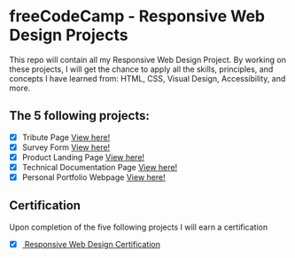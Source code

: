 # freeCodeCamp - Responsive Web Design Projects

This repo will contain all my Responsive Web Design Project. By working on these projects, I will get the chance to apply all the skills, principles, and concepts I have learned from: HTML, CSS, Visual Design, Accessibility, and more.

## The 5 following projects:

- [X] Tribute Page <a href="https://github.com/m-dennisgocong/fCC-responsive-web-design-projects/tree/main/tribute-page" target="_blank"> View here!</a>
- [X] Survey Form <a href="https://github.com/m-dennisgocong/fCC-responsive-web-design-projects/tree/main/survey-form" target="_blank"> View here!</a>
- [X] Product Landing Page <a href="https://github.com/m-dennisgocong/fCC-responsive-web-design-projects/tree/main/product-landing-page" target="_blank"> View here!</a>
- [X] Technical Documentation Page <a href="https://github.com/m-dennisgocong/fCC-responsive-web-design-projects/tree/main/technical-doc-page" target="_blank"> View here!</a>
- [X] Personal Portfolio Webpage <a href="https://github.com/m-dennisgocong/fCC-responsive-web-design-projects/tree/main/personal-portfolio-page" target="_blank"> View here!</a>

## Certification

Upon completion of the five following projects I will earn a certification
- [X] <a href="https://www.freecodecamp.org/certification/gocs/responsive-web-design"> Responsive Web Design Certification </a>
